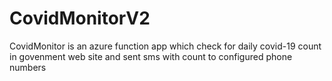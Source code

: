 # CovidMonitorV2
CovidMonitor is an azure function app which check for daily covid-19 count in govenment web site and sent sms with count  to configured phone numbers 
